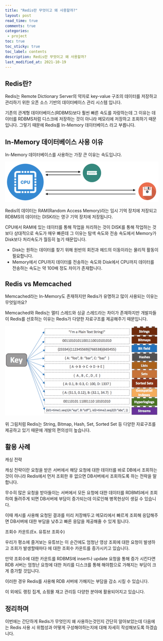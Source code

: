 ```yaml
---
title: "Redis란 무엇이고 왜 사용할까?"    
layout: post
read_time: true    
comments: true   
categories: 
 - project  
toc: true    
toc_sticky: true    
toc_label: contents    
description: Redis란 무엇이고 왜 사용할까?
last_modified_at: 2021-10-19     
---
```




## Redis란?

Redis는 Remote Dictionary Server의 약자로 key-value 구조의 데이터를 저장하고 관리하기 위한 오픈 소스 기반의 데이터베이스 관리 시스템 입니다.

기존의 관계형 데이터베이스(RDBMS)보다 훨씬 빠른 속도를 자랑하는데 그 이유는 데이터를 RDBMS처럼 디스크에 저장하는 것이 아니라 메모리에 저장하고 조회하기 때문입니다. 그렇기 때문에 Redis를 In-Memory 데이터베이스 라고 부릅니다.



## In-Memory 데이터베이스 사용 이유

In-Memory 데이터베이스를 사용하는 가장 큰 이유는 속도입니다.

![1](/assets/image/redis_basic/1.png)

Redis의 데이터는 RAM(Random Access Memory)라는 임시 기억 장치에 저장되고 RDBMS의 데이터는 DISK라는 영구 기억 장치에 저장됩니다.

CPU에서 RAM에 있는 데이터를 통해 작업을 처리하는 것이 DISK를 통해 작업하는 것 보다 상대적으로 속도가 매우 빠른데 그 이유는 탐색 속도와 전송 속도에서 Memory가 Disk보다 처리속도가 월등히 높기 때문입니다.

- Disk는 원하는 데이터를 찾기 위해 원반의 회전과 헤드의 이동이라는 물리적 활동이 필요합니다.
- Memory에서 CPU까지 데이터를 전송하는 속도와 Disk에서 CPU까지 데이터를 전송하는 속도는 약 100배 정도 차이가 존재합니다.



## Redis vs Memcached

Memcached라는 In-Memory도 존재하지만 Redis가 유명하고 많이 사용되는 이유는 무엇일까요?

Memcached와 Redis는 멀티 스레드와 싱글 스레드라는 차이가 존재하지만 개발자들이 Redis를 선호하는 이유는 Redis가 다양한 자료구조를 제공해주기 때문입니다.

![2](/assets/image/redis_basic/2.png)

위 그림처럼 Redis는 String, Bitmap, Hash, Set, Sorted Set 등 다양한 자료구조를 제공하고 있기 때문에 개발의 편의성이 높습니다.



## 활용 사례

캐싱 전략

캐싱 전략이란 요청을 받은 서버에서 해당 요청에 대한 데이터를 바로 DB에서 조회하는 것이 아니라 Redis에서 먼저 조회한 후 없으면 DB서버에서 조회하도록 하는 전략을 말합니다.

무수히 많은 요청을 받아들이는 서버에서 모든 요청에 대한 데이터를 RDBMS에서 조회하여 돌려주게 되면 DB서버에 부담이 증가되는데 이로인해 병목현상이 생길 수 있습니다.

이때 캐시를 사용해 요청된 결과를 미리 저장해두고 메모리에서 빠르게 조회해 응답해주면 DB서버에 대한 부담을 낮추고 빠른 응답을 제공해줄 수 있게 됩니다.



조회수 카운트(Ex. 유튜브 조회수)

우리가 평소에 즐겨보는 유튜브는 이 순간에도 엄청난 영상 조회에 대한 요청이 발생하고 조회가 발생할때마다 에 대한 조회수 카운트를 증가시키고 있습니다.

만약 조회수에 대한 카운트를 RDBMS에 insert나 update 요청을 통해 증가 시킨다면 RDB 서버는 엄청난 요청에 대한 처리를 디스크를 통해 해야함으로 가해지는 부담이 크게 증가할 것입니다.

이러한 경우 Redis를 사용해 RDB 서버에 가해지는 부담을 감소 시킬 수 있습니다.



이 외에도 랭킹 집계, 쇼핑몰 재고 관리등 다양한 분야에 활용되어지고 있습니다.



## 정리하며

이번에는 간단하게 Redis가 무엇인지 왜 사용하는것인지 간단히 알아보았는데 다음에는 Redis 사용 시 위험성과 어떻게 구성해야하는지에 대해  자세히 작성해보도록 하겠습니다.
